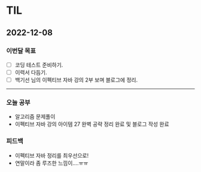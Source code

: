 # TIL

## 2022-12-08


### 이번달 목표

- [ ] 코딩 테스트 준비하기.
- [ ] 이력서 다듬기.
- [ ] 백기선 님의 이펙티브 자바 강의 2부 보며 블로그에 정리.

---


### 오늘 공부

- 알고리즘 문제풀이 
- 이펙티브 자바 강의 아이템 27 완벽 공략 정리 완료 및 블로그 작성 완료

### 피드백

- 이펙티브 자바 정리를 최우선으로!
- 연말이라 좀 루즈한 느낌이....ㅠㅠ